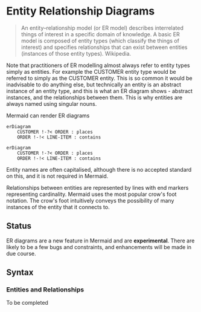 # Entity Relationship Diagrams

> An entity–relationship model (or ER model) describes interrelated things of interest in a specific domain of knowledge. A basic ER model is composed of entity types (which classify the things of interest) and specifies relationships that can exist between entities (instances of those entity types). Wikipedia.

Note that practitioners of ER modelling almost always refer to entity types simply as entities.  For example the CUSTOMER entity type would be referred to simply as the CUSTOMER entity.  This is so common it would be inadvisable to do anything else, but technically an entity is an abstract instance of an entity type, and this is what an ER diagram shows - abstract instances, and the relationships between them.  This is why entities are always named using singular nouns.

Mermaid can render ER diagrams
```
erDiagram
    CUSTOMER !-?< ORDER : places
    ORDER !-!< LINE-ITEM : contains
```
```mermaid
erDiagram
    CUSTOMER !-?< ORDER : places
    ORDER !-!< LINE-ITEM : contains
```

Entity names are often capitalised, although there is no accepted standard on this, and it is not required in Mermaid.

Relationships between entities are represented by lines with end markers representing cardinality.  Mermaid uses the most popular crow's foot notation. The crow's foot intuitively conveys the possibility of many instances of the entity that it connects to.

## Status

ER diagrams are a new feature in Mermaid and are **experimental**.  There are likely to be a few bugs and constraints, and enhancements will be made in due course.

## Syntax

### Entities and Relationships

To be completed
